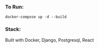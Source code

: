 ### To Run:
`docker-compose up -d --build`

### Stack:
Built with Docker, Django, Postgresql, React
